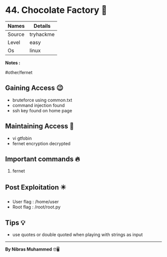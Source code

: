 # 44. Chocolate Factory 🧭
Names | Details
--------|-----
Source | tryhackme
Level | easy
Os | linux

**Notes :**

#other/fernet


## Gaining Access 😉
- bruteforce using common.txt
- command injection found
- ssh key found on home page



## Maintaining Access 🥷
- vi gtfobin
- fernet encryption decrypted


## Important commands 🔥
1. fernet

## Post Exploitation ✴️
- User flag : /home/user
- Root flag : /root/root.py
## Tips 💡
- use quotes or double quoted when playing with strings as input


--------------------------------
**By Nibras Muhammed** 🤓🖥️